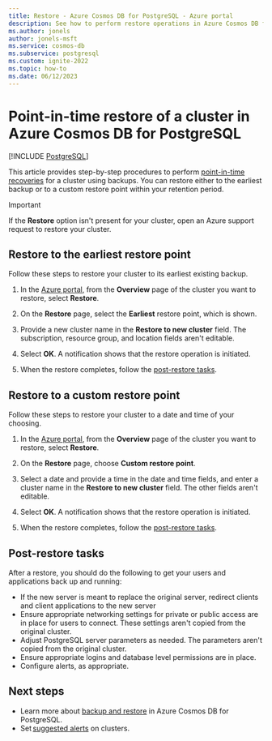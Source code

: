 ```yaml
---
title: Restore - Azure Cosmos DB for PostgreSQL - Azure portal
description: See how to perform restore operations in Azure Cosmos DB for PostgreSQL through the Azure portal.
ms.author: jonels
author: jonels-msft
ms.service: cosmos-db
ms.subservice: postgresql
ms.custom: ignite-2022
ms.topic: how-to
ms.date: 06/12/2023
---
```


# Point-in-time restore of a cluster in Azure Cosmos DB for PostgreSQL

[!INCLUDE [PostgreSQL](../includes/appliesto-postgresql.md)]

This article provides step-by-step procedures to perform [point-in-time
recoveries](concepts-backup.md#restore) for a
cluster using backups. You can restore either to the earliest backup or to
a custom restore point within your retention period.

> [!IMPORTANT]
> If the **Restore** option isn't present for your cluster, open an Azure support request to restore your cluster.

## Restore to the earliest restore point

Follow these steps to restore your cluster to its
earliest existing backup.

1.  In the [Azure portal](https://portal.azure.com/), from the **Overview** page of the cluster you want to restore, select **Restore**.

1. On the **Restore** page, select the **Earliest** restore point, which is shown.

1. Provide a new cluster name in the **Restore to new cluster** field. The subscription, resource group, and location fields aren't editable.

1. Select **OK**. A notification shows that the restore operation is initiated.

1. When the restore completes, follow the [post-restore tasks](#post-restore-tasks).

## Restore to a custom restore point

Follow these steps to restore your cluster to a date
and time of your choosing.

1.  In the [Azure portal](https://portal.azure.com/), from the **Overview** page of the cluster you want to restore, select **Restore**.

1. On the **Restore** page, choose **Custom restore point**.

1. Select a date and provide a time in the date and time fields, and enter a cluster name in the **Restore to new cluster** field. The other fields aren't editable.
 
1. Select **OK**. A notification shows that the restore operation is initiated.

1. When the restore completes, follow the [post-restore tasks](#post-restore-tasks).

## Post-restore tasks

After a restore, you should do the following to get your users and applications
back up and running:

* If the new server is meant to replace the original server, redirect clients
  and client applications to the new server
* Ensure appropriate networking settings for private or public access are in place for
  users to connect. These settings aren't copied from the original cluster.
* Adjust PostgreSQL server parameters as needed. The parameters aren't copied
  from the original cluster.
* Ensure appropriate logins and database level permissions are in place.
* Configure alerts, as appropriate.

## Next steps

* Learn more about [backup and restore](concepts-backup.md) in
  Azure Cosmos DB for PostgreSQL.
* Set [suggested alerts](./howto-alert-on-metric.md#suggested-alerts) on clusters.
